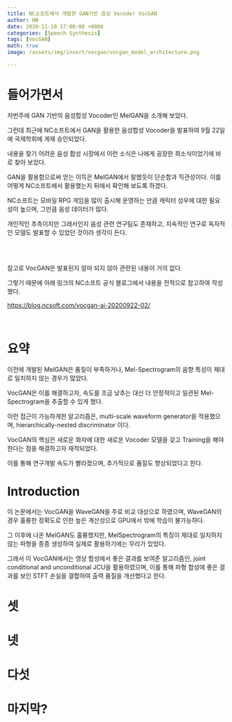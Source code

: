 ```yaml
---
title: NC소프트에서 개발한 GAN기반 음성 Vocoder VocGAN
author: HW
date: 2020-11-10 17:00:00 +0800
categories: [Speech Synthesis]
tags: [VocGAN]
math: true
image: /assets/img/insert/vocgan/vocgan_model_architecture.png

---
```




# **들어가면서**

저번주에 GAN 기반의 음성합성 Vocoder인 MelGAN을 소개해 보았다. 

그런데 최근에 NC소프트에서  GAN을 활용한 음성합성 Vocoder을 발표하여 9월 22일에 국제학회에 게재 승인되었다.<br/>

내용을 찾기 어려운 음성 합성 시장에서 이런 소식은 나에게 굉장한 희소식이었기에 바로 찾아 보았다.

GAN을 활용함으로써 얻는 이득은 MelGAN에서 말했듯이 단순함과 직관성이다. 이를 어떻게 NC소프트에서 활용했는지 뒤에서 확인해 보도록 하겠다.

NC소프트는 모바일 RPG 게임을 많이 출시해 운영하는 만큼 캐릭터 성우에 대한 필요성이 높으며, 그만큼 음성 데이터가 많다. 

개인적인 추측이지만 그래서인지 음성 관련 연구팀도 존재하고, 지속적인 연구로 독자적인 모델도 발표할 수 있었던 것이라 생각이 든다.

<br>

<br>

참고로 VocGAN은 발표된지 얼마 되지 않아 관련된 내용이 거의 없다. 

그렇기 때문에 아래 링크의 NC소프트 공식 블로그에서 내용을 전적으로 참고하여 작성했다.

https://blog.ncsoft.com/vocgan-ai-20200922-02/ <br>

<br>

# 요약

이전에 개발된 MelGAN은 품질이 부족하거나, Mel-Spectrogram의 음향 특성이 제대로 일치하지 않는 경우가 많았다.

VocGAN은 이를 해결하고자, 속도를 조금 낮추는 대신 더 안정적이고 일관된 Mel-Spectrogram을 추출할 수 있게 했다.

이런 접근이 가능하게한 알고리즘은, multi-scale waveform generator을 적용했으며, hierarchically-nested discriminator 이다.



VocGAN의 핵심은 새로운 화자에 대한 새로운 Vocoder 모델을 갖고 Training을 해야 한다는 점을 해결하고자 재적되었다.

이를 통해 연구개발 속도가 빨라졌으며, 추가적으로 품질도 향상되었다고 한다. 



# Introduction

이 논문에서는 VocGAN을 WaveGAN을 주로 비교 대상으로 하였으며, WaveGAN의 경우 훌륭한 정확도로 인한 높은 계산성으로 GPU에서 밖에 학습이 불가능하다.

그 이후에 나온 MelGAN도 훌륭했지만, MelSpectrogram의 특징이 제대로 일치하지 않는 파형을 종종 생성하여 실제로 활용하기에는 무리가 있었다.

그래서 이 VocGAN에서는 영상 합성에서 좋은 결과를 보여준 알고리즘인,  joint conditional and unconditional  JCU을 활용하였으며, 이를 통해 파형 합성에 좋은 결과를 보인 STFT 손실을 결합하여 출력 품질을 개선했다고 한다.



# 셋





# 넷





# 다섯





# 마지막?

